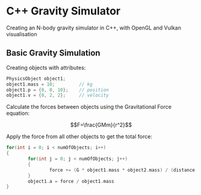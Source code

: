 # C++ Gravity Simulator
Creating an N-body gravity simulator in C++, with OpenGL and Vulkan visualisation

## Basic Gravity Simulation

Creating objects with attributes:
```c++
PhysicsObject object1;
object1.mass = 10;         // kg
object1.p = {0, 0, 10};    // position
object1.v = {0, 2, 2};     // velocity
```

Calculate the forces between objects using the Gravitational Force equation:

$$F=\frac{GMm}{r^2}$$

Apply the force from all other objects to get the total force:

```c++
for(int i = 0; i < numOfObjects; i++)
{
        for(int j = 0; j < numOfObjects; j++)
        {
                force += (G * object1.mass * object2.mass) / (distance * distance);
        }
        object1.a = force / object1.mass
}
```
